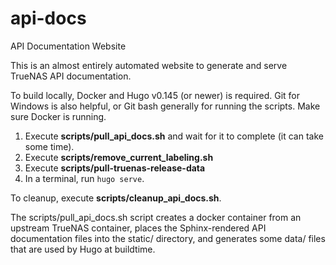 # api-docs
API Documentation Website

This is an almost entirely automated website to generate and serve TrueNAS API documentation.

To build locally, Docker and Hugo v0.145 (or newer) is required. Git for Windows is also helpful, or Git bash generally for running the scripts.
Make sure Docker is running.

1. Execute **scripts/pull_api_docs.sh** and wait for it to complete (it can take some time).
2. Execute **scripts/remove_current_labeling.sh**
3. Execute **scripts/pull-truenas-release-data**
4. In a terminal, run `hugo serve`.

To cleanup, execute **scripts/cleanup_api_docs.sh**.

The scripts/pull_api_docs.sh script creates a docker container from an upstream TrueNAS container, places the Sphinx-rendered API documentation files into the static/ directory, and generates some data/ files that are used by Hugo at buildtime.
